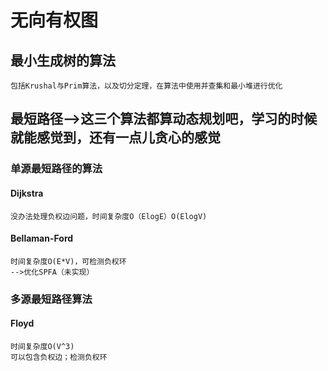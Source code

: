# 无向有权图
## 最小生成树的算法
	包括Krushal与Prim算法，以及切分定理，在算法中使用并查集和最小堆进行优化
## 最短路径-->这三个算法都算动态规划吧，学习的时候就能感觉到，还有一点儿贪心的感觉
### 单源最短路径的算法
#### Dijkstra 
	没办法处理负权边问题，时间复杂度O（ElogE）O(ElogV)
#### Bellaman-Ford 
	时间复杂度O(E*V)，可检测负权环
	-->优化SPFA（未实现）
### 多源最短路径算法
#### Floyd 
	时间复杂度O(V^3)
	可以包含负权边；检测负权环
